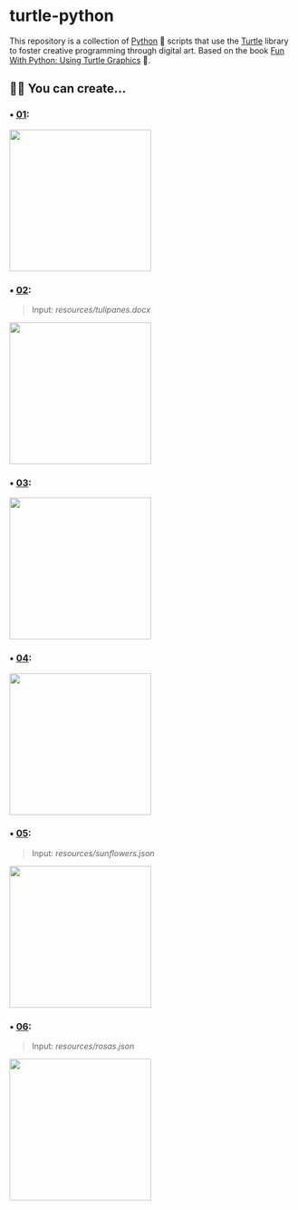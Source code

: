 # turtle-python
This repository is a collection of [Python](https://www.python.org/) 🐍 scripts that use the [Turtle](https://docs.python.org/3/library/turtle.html) library to foster creative programming through digital art. Based on the book [Fun With Python: Using Turtle Graphics](https://amzn.to/3Y3rpG1) 📕.

## 🧑‍💻 You can create...

### • [01](https://www.instagram.com/p/C6w5b-MvVob/):

<img src="https://github.com/Sandreke/turtle-python/assets/64377961/71ed058d-7902-4458-aa14-02b4e024cf87" width="250" height="250"/>


### • [02](https://www.instagram.com/p/C0zd1HNvfCR/):

> Input: *resources/tulipanes.docx*
<img src="https://github.com/Sandreke/turtle-python/assets/64377961/0380e21f-cd85-4b8c-b1aa-4979c076fb1c" width="250" height="250"/>


### • [03](https://www.instagram.com/p/C9igLLzyX_s/):

<img src="https://github.com/user-attachments/assets/702c49ec-67f1-42c4-b614-9ce77d542264" width="250" height="250"/>


### • [04](https://www.instagram.com/p/C_1eAukyWOu/):

<img src="https://github.com/user-attachments/assets/094fcc64-940b-4f32-ad9e-7c4a4f6ebdbd" width="250" height="250"/>


### • [05](https://www.instagram.com/p/DKhzj7fAbSV/):

> Input: *resources/sunflowers.json*
<img src="https://github.com/user-attachments/assets/d69dfb07-31bf-4567-9262-226bbbc891b5" width="250" height="250"/>


### • [06](https://www.instagram.com/p/DK-iXByAytJ/):

> Input: *resources/rosas.json*
<img src="https://github.com/user-attachments/assets/7a3a57cf-0f11-4217-95d9-305922b760b4" width="250" height="250"/>

